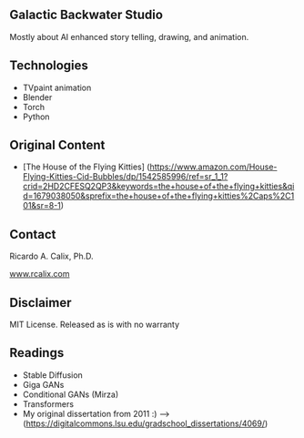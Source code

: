 ## Galactic Backwater Studio

Mostly about AI enhanced story telling, drawing, and animation. 

## Technologies

* TVpaint animation
* Blender
* Torch
* Python

## Original Content

* [The House of the Flying Kitties] (https://www.amazon.com/House-Flying-Kitties-Cid-Bubbles/dp/1542585996/ref=sr_1_1?crid=2HD2CFESQ2QP3&keywords=the+house+of+the+flying+kitties&qid=1679038050&sprefix=the+house+of+the+flying+kitties%2Caps%2C101&sr=8-1)


## Contact

Ricardo A. Calix, Ph.D.

www.rcalix.com

## Disclaimer

MIT License. Released as is with no warranty

## Readings

* Stable Diffusion
* Giga GANs
* Conditional GANs (Mirza)
* Transformers
* My original dissertation from 2011 :) --> (https://digitalcommons.lsu.edu/gradschool_dissertations/4069/)

